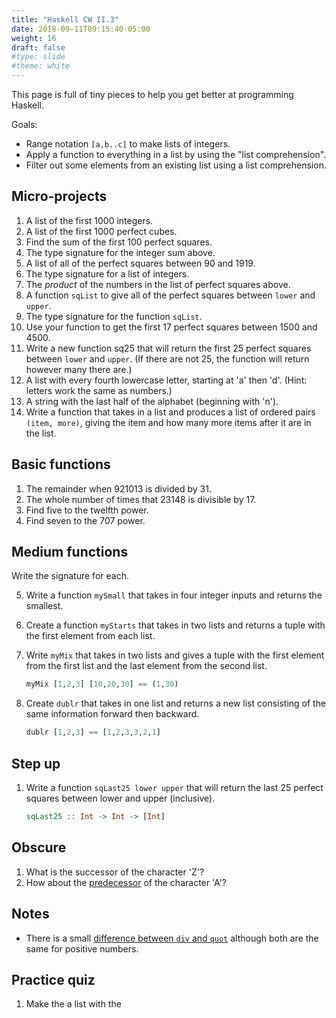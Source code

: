 ```yaml
---
title: "Haskell CW II.3"
date: 2018-09-11T09:15:40-05:00
weight: 16
draft: false
#type: slide
#theme: white
---
```


This page is full of tiny pieces to help you get better at programming Haskell.

Goals:

* Range notation `[a,b..c]` to make lists of integers.
* Apply a function to everything in a list by using the "list
  comprehension".
* Filter out some elements from an existing list using a list
  comprehension. 


## Micro-projects

1. A list of the first 1000 integers.
2. A list of the first 1000 perfect cubes.
3. Find the sum of the first 100 perfect squares.
4. The type signature for the integer sum above.
4. A list of all of the perfect squares between 90 and 1919.
5. The type signature for a list of integers.
5. The _product_ of the numbers in the list of perfect squares above.
5. A function `sqList` to give all of the perfect squares between `lower` and
   `upper`.
6. The type signature for the function `sqList`. 
6. Use your function to get the first 17 perfect squares between 1500
   and 4500.
6. Write a new function sq25 that will return the first 25 perfect
   squares between `lower` and `upper`. (If there are not 25, the
   function will return however many there are.)
7. A list with every fourth lowercase letter, starting at 'a' then
   'd'. (Hint: letters work the same as numbers.)
8. A string with the last half of the alphabet (beginning with 'n').
9. Write a function that takes in a list and produces a list of
   ordered pairs  `(item, more)`, giving the item and how many more
   items after it are in the list.

## Basic functions

1. The remainder when 921013 is divided by 31.
2. The whole number of times that 23148 is divisible by 17.
3. Find five to the twelfth power.
4. Find seven to the 707 power.

## Medium functions

Write the signature for each.

5. Write a function `mySmall` that takes in four integer inputs and returns the
   smallest.
6. Create a function `myStarts` that takes in two lists and returns a tuple with
   the first element from each list.
7. Write `myMix` that takes in two lists and gives a tuple with the
   first element from the first list and the last element from the
   second list.
   
     ```haskell
     myMix [1,2,3] [10,20,30] == (1,30)
     ```

7. Create `dublr` that takes in one list and returns a new list
   consisting of the same information forward then backward.
   
     ```haskell
     dublr [1,2,3] == [1,2,3,3,2,1]
     ```

## Step up

1. Write a function `sqLast25 lower upper` that will return the last 25 perfect
   squares between lower and upper (inclusive).
   
     ```haskell
     sqLast25 :: Int -> Int -> [Int]
     ```


## Obscure

1. What is the successor of the character 'Z'?
2. How about the [predecessor](http://hackage.haskell.org/package/base-4.11.1.0/docs/Prelude.html#v:pred) of the character 'A'?

## Notes

* There is a small [difference between `div` and
  `quot`](http://hackage.haskell.org/package/base-4.11.1.0/docs/Prelude.html#v:quot)
  although both are the same for positive numbers.
  

## Practice quiz

1. Make the a list with the 
